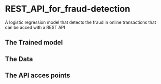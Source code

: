 # REST_API_for_fraud-detection
A logistic regression model that detects the fraud in online transactions that can be acced with a REST API

## The Trained model 

## The Data 

## The API acces points

